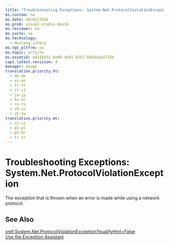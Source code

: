 ```yaml
---
title: "Troubleshooting Exceptions: System.Net.ProtocolViolationException"
ms.custom: na
ms.date: 10/02/2016
ms.prod: visual-studio-dev14
ms.reviewer: na
ms.suite: na
ms.technology: 
  - devlang-csharp
ms.tgt_pltfrm: na
ms.topic: article
ms.assetid: ed33b831-6e89-4e91-8257-045d1eba715b
caps.latest.revision: 4
manager: douge
translation.priority.ht: 
  - de-de
  - es-es
  - fr-fr
  - it-it
  - ja-jp
  - ko-kr
  - ru-ru
  - zh-cn
  - zh-tw
translation.priority.mt: 
  - cs-cz
  - pl-pl
  - pt-br
  - tr-tr
---
```

# Troubleshooting Exceptions: System.Net.ProtocolViolationException
The exception that is thrown when an error is made while using a network protocol.  
  
## See Also  
 <xref:System.Net.ProtocolViolationException?qualifyHint=False>   
 [Use the Exception Assistant](../Topic/How%20to:%20Use%20the%20Exception%20Assistant.md)